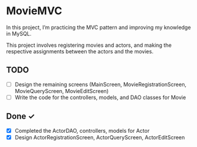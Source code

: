 # MovieMVC

In this project, I’m practicing the MVC pattern and improving my knowledge in MySQL.

This project involves registering movies and actors, and making the respective assignments between the actors and the movies.

## TODO

- [ ] Design the remaining screens (MainScreen, MovieRegistrationScreen, MovieQueryScreen, MovieEditScreen)
- [ ] Write the code for the controllers, models, and DAO classes for Movie

## Done ✓

- [x] Completed the ActorDAO, controllers, models for Actor
- [x] Design ActorRegistrationScreen, ActorQueryScreen, ActorEditScreen
